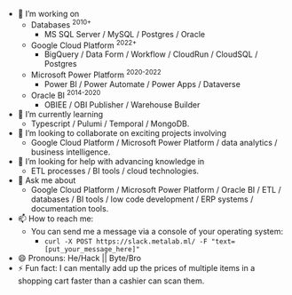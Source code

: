 <!--### Hi there 👋

<!--
**gedaliakliger/gedaliakliger** is a ✨ _special_ ✨ repository because its `README.md` (this file) appears on your GitHub profile.

Here are some ideas to get you started:

- 🔭 I’m currently working on ...
- 🌱 I’m currently learning ...
- 👯 I’m looking to collaborate on ...
- 🤔 I’m looking for help with ...
- 💬 Ask me about ...
- 📫 How to reach me: ...
- 😄 Pronouns: ...
- ⚡ Fun fact: ...
-->
- 🔭 I’m working on
  - Databases <sup>2010+</sup>
    - MS SQL Server / MySQL / Postgres / Oracle
  - Google Cloud Platform <sup>2022+</sup>
    - BigQuery / Data Form / Workflow / CloudRun / CloudSQL / Postgres
  - Microsoft Power Platform <sup>2020-2022</sup>
    - Power BI / Power Automate / Power Apps / Dataverse 
  - Oracle BI <sup>2014-2020</sup>
    - OBIEE / OBI Publisher / Warehouse Builder
- 🌱 I’m currently learning
  - Typescript / Pulumi / Temporal / MongoDB.
- 👯 I’m looking to collaborate on exciting projects involving
  - Google Cloud Platform / Microsoft Power Platform / data analytics / business intelligence.
- 🤔 I’m looking for help with advancing knowledge in
  - ETL processes / BI tools / cloud technologies.
- 💬 Ask me about
  - Google Cloud Platform / Microsoft Power Platform / Oracle BI / ETL / databases / BI tools / low code development / ERP systems / documentation tools.
- 📫 How to reach me:
  - You can send me a message via a console of your operating system:
    - ```curl -X POST https://slack.metalab.ml/ -F "text=[put_your_message_here]" ``` 
- 😄 Pronouns: He/Hack || Byte/Bro <!--she/shell/data/diva-->
- ⚡ Fun fact: I can mentally add up the prices of multiple items in a shopping cart faster than a cashier can scan them.

